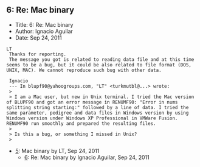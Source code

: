 ## 6: Re: Mac binary

- Title: 6: Re: Mac binary
- Author: Ignacio Aguilar
- Date: Sep 24, 2011

```
LT
 Thanks for reporting.
 The message you got is related to reading data file and at this time seems to be a bug, but it could be also related to file format (DOS, UNIX, MAC). We cannot reproduce such bug with other data. 

 Ignacio
 --- In blupf90@yahoogroups.com, "LT" <turkmutbl@...> wrote:
 >
 > I am a Mac user, but new in Unix terminal. I tried the Mac version of BLUPF90 and got an error message in RENUMF90: "Error in nums splitting string starting:" followed by a line of data. I tried the same parameter, pedigree and data files in Windows version by using Windows version under Windows XP Professional in VMWare Fusion. RENUMF90 run smoothly and prepared the resulting files. 
 > 
 > Is this a bug, or something I missed in Unix?
 > 
```

- [5](0005.md): Mac binary by LT, Sep 24, 2011
    - [6](0006.md): Re: Mac binary by Ignacio Aguilar, Sep 24, 2011
